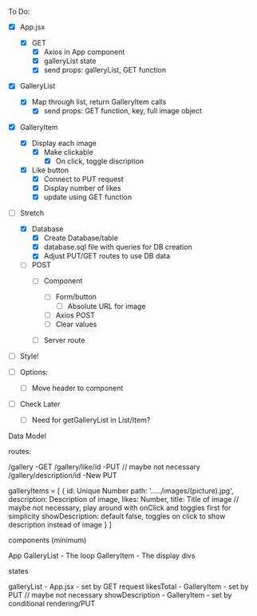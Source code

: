 To Do:

- [x] App.jsx
    - [x] GET
        - [x] Axios in App component
        - [x] galleryList state
        - [x] send props: galleryList, GET function

- [x] GalleryList
    - [x] Map through list, return GalleryItem calls
        - [x] send props: GET function, key, full image object

- [x] GalleryItem
    - [x] Display each image
        - [x] Make clickable
            - [x] On click, toggle discription
    - [x] Like button
        - [x] Connect to PUT request
        - [x] Display number of likes
        - [x] update using GET function

- [ ] Stretch
    - [x] Database
        - [x] Create Database/table
        - [x] database.sql file with queries for DB creation
        - [x] Adjust PUT/GET routes to use DB data
    - [ ] POST
        - [ ] Component
            - [ ] Form/button
                - [ ] Absolute URL for image
            - [ ] Axios POST
            - [ ] Clear values
        - [ ] Server route


- [ ] Style!

- [ ] Options:
    - [ ] Move header to component

- [ ] Check Later
    - [ ] Need for getGalleryList in List/Item?






Data Model

routes:

/gallery -GET
/gallery/like/id -PUT
// maybe not necessary 
/gallery/description/id -New PUT

galleryItems = [
        { 
            id: Unique Number
            path: '...../images/(picture).jpg', 
            description: Description of image, 
            likes: Number, 
            title: Title of image
            // maybe not necessary, play around with onClick and toggles first for simplicity
            showDescription: default false, toggles on click to show description instead of image
        }
]

components (minimum)

App
GalleryList - The loop
GalleryItem - The display divs

states

galleryList - App.jsx - set by GET request
likesTotal - GalleryItem - set by PUT
// maybe not necessary
showDescription - GalleryItem - set by conditional rendering/PUT


